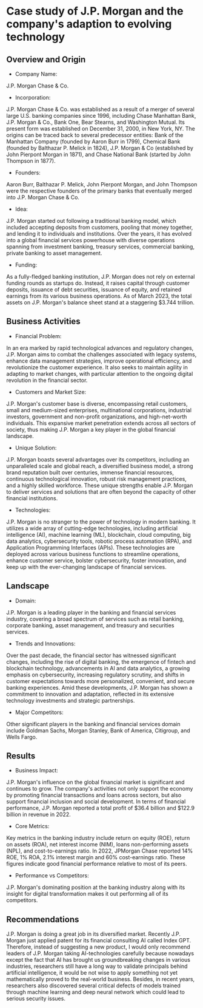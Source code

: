 # Case study of J.P. Morgan and the company's adaption to evolving technology

## Overview and Origin
* Company Name: 

J.P. Morgan Chase & Co.

* Incorporation: 

J.P. Morgan Chase & Co. was established as a result of a merger of several large U.S. banking companies since 1996, including Chase Manhattan Bank, J.P. Morgan & Co., Bank One, Bear Stearns, and Washington Mutual. Its present form was established on December 31, 2000, in New York, NY. The origins can be traced back to several predecessor entities: Bank of the Manhattan Company (founded by Aaron Burr in 1799), Chemical Bank (founded by Balthazar P. Melick in 1824), J.P. Morgan & Co (established by John Pierpont Morgan in 1871), and Chase National Bank (started by John Thompson in 1877).

* Founders: 

Aaron Burr, Balthazar P. Melick, John Pierpont Morgan, and John Thompson were the respective founders of the primary banks that eventually merged into J.P. Morgan Chase & Co.

* Idea: 

J.P. Morgan started out following a traditional banking model, which included accepting deposits from customers, pooling that money together, and lending it to individuals and institutions. Over the years, it has evolved into a global financial services powerhouse with diverse operations spanning from investment banking, treasury services, commercial banking, private banking to asset management.

* Funding: 

As a fully-fledged banking institution, J.P. Morgan does not rely on external funding rounds as startups do. Instead, it raises capital through customer deposits, issuance of debt securities, issuance of equity, and retained earnings from its various business operations. As of March 2023, the total assets on J.P. Morgan's balance sheet stand at a staggering $3.744 trillion.

## Business Activities
* Financial Problem: 

In an era marked by rapid technological advances and regulatory changes, J.P. Morgan aims to combat the challenges associated with legacy systems, enhance data management strategies, improve operational efficiency, and revolutionize the customer experience. It also seeks to maintain agility in adapting to market changes, with particular attention to the ongoing digital revolution in the financial sector.

* Customers and Market Size: 

J.P. Morgan's customer base is diverse, encompassing retail customers, small and medium-sized enterprises, multinational corporations, industrial investors, government and non-profit organizations, and high-net-worth individuals. This expansive market penetration extends across all sectors of society, thus making J.P. Morgan a key player in the global financial landscape.

* Unique Solution: 

J.P. Morgan boasts several advantages over its competitors, including an unparalleled scale and global reach, a diversified business model, a strong brand reputation built over centuries, immense financial resources, continuous technological innovation, robust risk management practices, and a highly skilled workforce. These unique strengths enable J.P. Morgan to deliver services and solutions that are often beyond the capacity of other financial institutions.

* Technologies: 

J.P. Morgan is no stranger to the power of technology in modern banking. It utilizes a wide array of cutting-edge technologies, including artificial intelligence (AI), machine learning (ML), blockchain, cloud computing, big data analytics, cybersecurity tools, robotic process automation (RPA), and Application Programming Interfaces (APIs). These technologies are deployed across various business functions to streamline operations, enhance customer service, bolster cybersecurity, foster innovation, and keep up with the ever-changing landscape of financial services.

## Landscape
* Domain: 

J.P. Morgan is a leading player in the banking and financial services industry, covering a broad spectrum of services such as retail banking, corporate banking, asset management, and treasury and securities services.

* Trends and Innovations: 

Over the past decade, the financial sector has witnessed significant changes, including the rise of digital banking, the emergence of fintech and blockchain technology, advancements in AI and data analytics, a growing emphasis on cybersecurity, increasing regulatory scrutiny, and shifts in customer expectations towards more personalized, convenient, and secure banking experiences. Amid these developments, J.P. Morgan has shown a commitment to innovation and adaptation, reflected in its extensive technology investments and strategic partnerships.

* Major Competitors: 

Other significant players in the banking and financial services domain include Goldman Sachs, Morgan Stanley, Bank of America, Citigroup, and Wells Fargo.

## Results
* Business Impact: 

J.P. Morgan's influence on the global financial market is significant and continues to grow. The company's activities not only support the economy by promoting financial transactions and loans across sectors, but also support financial inclusion and social development. In terms of financial performance, J.P. Morgan reported a total profit of $36.4 billion and $122.9 billion in revenue in 2022. 

* Core Metrics: 

Key metrics in the banking industry include return on equity (ROE), return on assets (ROA), net interest income (NIM), loans non-performing assets (NPL), and cost-to-earnings ratio. In 2022, JPMorgan Chase reported 14% ROE, 1% ROA, 2.1% interest margin and 60% cost-earnings ratio. These figures indicate good financial performance relative to most of its peers.

* Performance vs Competitors: 

J.P. Morgan's dominating position at the banking industry along with its insight for digital transformation makes it out performing all of its competitors.

## Recommendations

J.P. Morgan is doing a great job in its diversified market. Recently J.P. Morgan just applied patent for its financial consulting AI called Index GPT. Therefore, instead of suggesting a new product, I would only recommend leaders of J.P. Morgan taking AI-technologies carefully because nowadays except the fact that AI has brought us groundbreaking changes in various industries, researchers still have a long way to validate principals behind artificial intelligence, it would be not wise to apply something not yet mathematically proved to the real-world business. Besides, in recent years, researchers also discovered several critical defects of models trained through machine learning and deep neural network which could lead to serious security issues.
